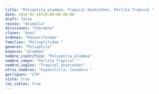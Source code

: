 ```yaml
---
title: "Polioptila plumbea, Tropical Gnatcather, Perlita Tropical "
date: 2018-03-26T20:00:00-00:00
draft: false
reinos: "Animalia"
divisiones: "Chordata"
clases: "Aves"
ordenes: "Passeriformes"
familias: "Polioptilidae "
generos: "Polioptila"
especie: "plumbea"
nombre_cientifico: "Polioptila plumbea"
nombre_comun: "Perlita Tropical "
nombre_ingles: "Tropical Gnatcather"
otros_nombres: "Espatulilla, Cazadora "
garrigues: "274"
vista: true
los_cielos: true
---
```

